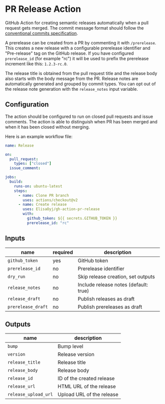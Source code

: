 # PR Release Action

GitHub Action for creating semantic releases automatically when a pull request gets merged. The commit message format should follow the [conventional commits specification](https://www.conventionalcommits.org/en/v1.0.0/).

A prerelease can be created from a PR by commenting it with `/prerelease`. This  creates a new release with a configurable prerelease identifier and "Pre-release" tag on the GitHub release. If you have configured `prerelease_id` (for example "rc") it will be used to prefix the prerelease increment like this: `1.2.3-rc.0`.

The release title is obtained from the pull request title and the release body also starts with the body message from the PR. Release notes are automatically generated and grouped by commit types. You can opt out of the release note generation with the `release_notes` input variable.

## Configuration

The action should be configured to run on closed pull requests and issue comments. The action is able to distinguish when PR has been merged and when it has been closed without merging.

Here is an example workflow file:

```yaml
name: Release

on:
  pull_request:
    types: ["closed"]
  issue_comment:

jobs:
  build:
    runs-on: ubuntu-latest
    steps:
      - name: Clone PR branch
        uses: actions/checkout@v2
      - name: Create release
        uses: ElisaOyj/gh-action-pr-release 
        with:
          github_token: ${{ secrets.GITHUB_TOKEN }}
          prerelease_id: "rc"
```

## Inputs

| name              | required | description |
|-------------------|----------|-------------|
| `github_token`    | yes      | GitHub token |
| `prerelease_id`   | no       | Prerelease identifier |
| `dry_run`         | no       | Skip release creation, set outputs |
| `release_notes`   | no       | Include release notes (default: true) |
| `release_draft`   | no       | Publish releases as draft |
| `prerelease_draft`| no       | Publish prereleases as draft |

## Outputs

| name                 | description |
|----------------------|-------------|
| `bump`               | Bump level |
| `version`            | Release version |
| `release_title`      | Release title |
| `release_body`       | Release body |
| `release_id`         | ID of the created release |
| `release_url`        | HTML URL of the release |
| `release_upload_url` | Upload URL of the release |
